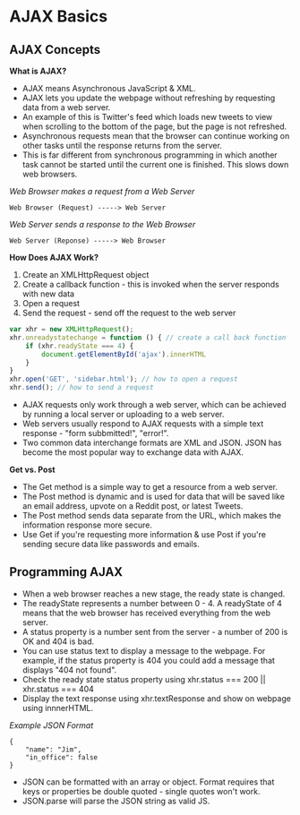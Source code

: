 # AJAX Basics

## AJAX Concepts

__What is AJAX?__

* AJAX means Asynchronous JavaScript & XML.
* AJAX lets you update the webpage without refreshing by requesting data from a web server.
* An example of this is Twitter's feed which loads new tweets to view when scrolling to the bottom of the page, but the page is not refreshed.
* Asynchronous requests mean that the browser can continue working on other tasks until the response returns from the server.
* This is far different from synchronous programming in which another task cannot be started until the current one is finished. This slows down web browsers.

_Web Browser makes a request from a Web Server_

```
Web Browser (Request) -----> Web Server
```

_Web Server sends a response to the Web Browser_

```
Web Server (Reponse) -----> Web Browser
```

__How Does AJAX Work?__

1. Create an XMLHttpRequest object
2. Create a callback function - this is invoked when the server responds with new data
3. Open a request
4. Send the request - send off the request to the web server

```javascript
var xhr = new XMLHttpRequest();
xhr.onreadystatechange = function () { // create a call back function
    if (xhr.readyState === 4) {
        document.getElementById('ajax').innerHTML
    }
}
xhr.open('GET', 'sidebar.html'); // how to open a request
xhr.send(); // how to send a request
```

* AJAX requests only work through a web server, which can be achieved by running a local server or uploading to a web server.
* Web servers usually respond to AJAX requests with a simple text response - "form subbmitted!", "error!".
* Two common data interchange formats are XML and JSON. JSON has become the most popular way to exchange data with AJAX.

__Get vs. Post__

* The Get method is a simple way to get a resource from a web server.
* The Post method is dynamic and is used for data that will be saved like an email address, upvote on a Reddit post, or latest Tweets.
* The Post method sends data separate from the URL, which makes the information response more secure.
* Use Get if you're requesting more information & use Post if you're sending secure data like passwords and emails.

## Programming AJAX

* When a web browser reaches a new stage, the ready state is changed.
* The readyState represents a number between 0 - 4. A readyState of 4 means that the web browser has received everything from the web server.
* A status property is a number sent from the server - a number of 200 is OK and 404 is bad.
* You can use status text to display a message to the webpage. For example, if the status property is 404 you could add a message that displays "404 not found".
* Check the ready state status property using xhr.status === 200 || xhr.status === 404
* Display the text response using xhr.textResponse and show on webpage using innnerHTML.

_Example JSON Format_

```
{
    "name": "Jim",
    "in_office": false
}
```

* JSON can be formatted with an array or object. Format requires that keys or properties be double quoted - single quotes won't work.
* JSON.parse will parse the JSON string as valid JS.